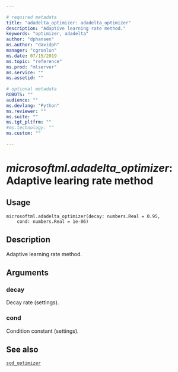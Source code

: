 ```yaml
--- 
 
# required metadata 
title: "adadelta_optimizer: adadelta_optimizer" 
description: "Adaptive learning rate method." 
keywords: "optimizer, adadelta" 
author: "dphansen"
ms.author: "davidph" 
manager: "cgronlun" 
ms.date: 07/15/2019
ms.topic: "reference" 
ms.prod: "mlserver" 
ms.service: "" 
ms.assetid: "" 
 
# optional metadata 
ROBOTS: "" 
audience: "" 
ms.devlang: "Python" 
ms.reviewer: "" 
ms.suite: "" 
ms.tgt_pltfrm: "" 
#ms.technology: "" 
ms.custom: "" 
 
---
```


# *microsoftml.adadelta_optimizer*: Adaptive learing rate method





## Usage



```
microsoftml.adadelta_optimizer(decay: numbers.Real = 0.95,
    cond: numbers.Real = 1e-06)
```





## Description

Adaptive learning rate method.


## Arguments


### decay

Decay rate (settings).


### cond

Condition constant (settings).


## See also

[`sgd_optimizer`](sgd-optimizer.md)
